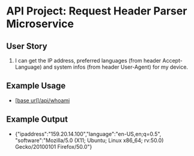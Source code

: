 # API Project: Request Header Parser Microservice
## User Story
1. I can get the IP address, preferred languages (from header Accept-Language)
and system infos (from header User-Agent) for my device.
## Example Usage
* [[base url]/api/whoami](https://dandelion-roar.gomix.me/api/whoami)
## Example Output
* {"ipaddress":"159.20.14.100","language":"en-US,en;q=0.5",
"software":"Mozilla/5.0 (X11; Ubuntu; Linux x86_64; rv:50.0) Gecko/20100101 Firefox/50.0"}